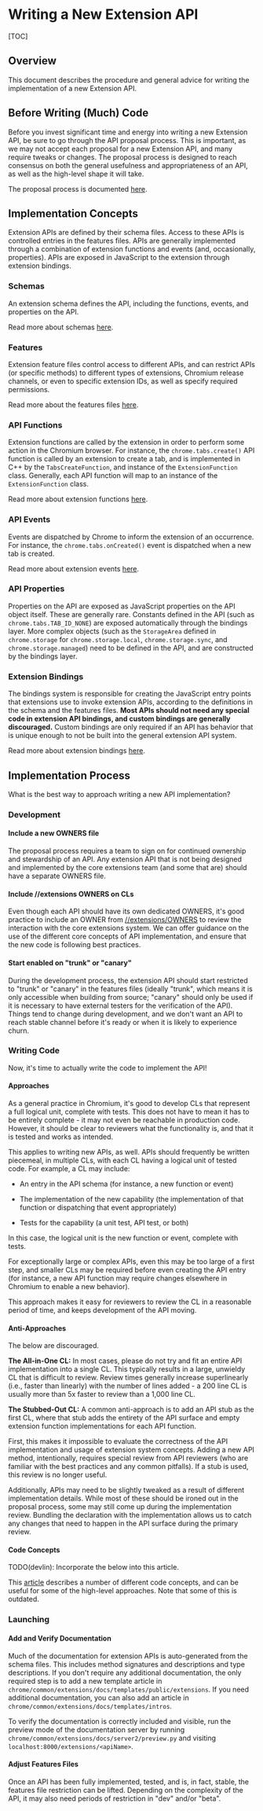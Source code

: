 # Writing a New Extension API

[TOC]

## Overview
This document describes the procedure and general advice for writing the implementation of a new Extension API.

## Before Writing (Much) Code
Before you invest significant time and energy into writing a new Extension API, be sure to go through the API proposal process.  This is important, as we may not accept each proposal for a new Extension API, and many require tweaks or changes.  The proposal process is designed to reach consensus on both the general usefulness and appropriateness of an API, as well as the high-level shape it will take.

The proposal process is documented [here](/extensions/docs/new_api_proposal.md).

## Implementation Concepts
Extension APIs are defined by their schema files.  Access to these APIs is
controlled entries in the features files.  APIs are generally implemented
through a combination of extension functions and events (and, occasionally,
properties).  APIs are exposed in JavaScript to the extension through extension
bindings.

### Schemas
An extension schema defines the API, including the functions, events, and
properties on the API.

Read more about schemas [here](/chrome/common/extensions/api/schemas.md).

### Features
Extension feature files control access to different APIs, and can restrict APIs
(or specific methods) to different types of extensions, Chromium release
channels, or even to specific extension IDs, as well as specify required
permissions.

Read more about the features files
[here](/chrome/common/extensions/api/_features.md).

### API Functions
Extension functions are called by the extension in order to perform some action
in the Chromium browser.  For instance, the `chrome.tabs.create()` API function
is called by an extension to create a tab, and is implemented in C++ by the
`TabsCreateFunction`, and instance of the `ExtensionFunction` class.  Generally,
each API function will map to an instance of the `ExtensionFunction` class.

Read more about extension functions [here](/extensions/docs/api_functions.md).

### API Events
Events are dispatched by Chrome to inform the extension of an occurrence.  For
instance, the `chrome.tabs.onCreated()` event is dispatched when a new tab is
created.

Read more about extension events [here](/extensions/docs/events.md).

### API Properties
Properties on the API are exposed as JavaScript properties on the API object
itself.  These are generally rare.  Constants defined in the API (such as
`chrome.tabs.TAB_ID_NONE`) are exposed automatically through the bindings layer.
More complex objects (such as the `StorageArea` defined in `chrome.storage` for
`chrome.storage.local`, `chrome.storage.sync`, and `chrome.storage.managed`)
need to be defined in the API, and are constructed by the bindings layer.

### Extension Bindings
The bindings system is responsible for creating the JavaScript entry points
that extensions use to invoke extension APIs, according to the definitions in
the schema and the features files.  **Most APIs should not need any special code
in extension API bindings, and custom bindings are generally discouraged.**
Custom bindings are only required if an API has behavior that is unique enough
to not be built into the general extension API system.

Read more about extension bindings [here](/extensions/renderer/bindings.md).

## Implementation Process
What is the best way to approach writing a new API implementation?

### Development
#### Include a new OWNERS file
The proposal process requires a team to sign on for continued ownership and
stewardship of an API.  Any extension API that is not being designed and
implemented by the core extensions team (and some that are) should have a
separate OWNERS file.

#### Include //extensions OWNERS on CLs
Even though each API should have its own dedicated OWNERS, it's good practice
to include an OWNER from [//extensions/OWNERS](/extensions/OWNERS) to review the
interaction with the core extensions system.  We can offer guidance on the use
of the different core concepts of API implementation, and ensure that the new
code is following best practices.

#### Start enabled on "trunk" or "canary"
During the development process, the extension API should start restricted to
"trunk" or "canary" in the features files (ideally "trunk", which means it is
only accessible when building from source; "canary" should only be used if it
is necessary to have external testers for the verification of the API).  Things
tend to change during development, and we don't want an API to reach stable
channel before it's ready or when it is likely to experience churn.

### Writing Code
Now, it's time to actually write the code to implement the API!

#### Approaches
As a general practice in Chromium, it's good to develop CLs that represent a
full logical unit, complete with tests.  This does not have to mean it has to
be entirely complete - it may not even be reachable in production code.
However, it should be clear to reviewers what the functionality is, and that it
is tested and works as intended.

This applies to writing new APIs, as well. APIs should frequently be written
piecemeal, in multiple CLs, with each CL having a logical unit of tested code.
For example, a CL may include:
* An entry in the API schema (for instance, a new function or event)

* The implementation of the new capability (the implementation of that function
  or dispatching that event appropriately)

* Tests for the capability (a unit test, API test, or both)

In this case, the logical unit is the new function or event, complete with tests.

For exceptionally large or complex APIs, even this may be too large of a first
step, and smaller CLs may be required before even creating the API entry (for
instance, a new API function may require changes elsewhere in Chromium to
enable a new behavior).

This approach makes it easy for reviewers to review the CL in a reasonable
period of time, and keeps development of the API moving.

#### Anti-Approaches
The below are discouraged.

**The All-in-One CL:**
In most cases, please do not try and fit an entire API implementation into a
single CL.  This typically results in a large, unwieldy CL that is difficult to
review.  Review times generally increase superlinearly (i.e., faster than
linearly) with the number of lines added - a 200 line CL is usually more than
5x faster to review than a 1,000 line CL.

**The Stubbed-Out CL:**
A common anti-approach is to add an API stub as the first CL, where that stub
adds the entirety of the API surface and empty extension function
implementations for each API function.

First, this makes it impossible to evaluate the correctness of the API
implementation and usage of extension system concepts.  Adding a new API
method, intentionally, requires special review from API reviewers (who are
familiar with the best practices and any common pitfalls).  If a stub is used,
this review is no longer useful.

Additionally, APIs may need to be slightly tweaked as a result of different implementation details.  While most of these should be ironed out in the proposal process, some may still come up during the implementation review.  Bundling the declaration with the implementation allows us to catch any changes that need to happen in the API surface during the primary review.

#### Code Concepts
TODO(devlin): Incorporate the below into this article.

This [article](https://www.chromium.org/developers/design-documents/extensions/proposed-changes/creating-new-apis)
describes a number of different code concepts, and can be useful for some of
the high-level approaches.  Note that some of this is outdated.

### Launching

#### Add and Verify Documentation
Much of the documentation for extension APIs is auto-generated from the schema
files.  This includes method signatures and descriptions and type descriptions.
If you don't require any additional documentation, the only required step is to
add a new template article in
`chrome/common/extensions/docs/templates/public/extensions`.  If you need
additional documentation, you can also add an article in
`chrome/common/extensions/docs/templates/intros`.

To verify the documentation is correctly included and visible, run the preview
mode of the documentation server by running
`chrome/common/extensions/docs/server2/preview.py` and visiting
`localhost:8000/extensions/<apiName>`.

#### Adjust Features Files
Once an API has been fully implemented, tested, and is, in fact, stable, the
features file restriction can be lifted.  Depending on the complexity of the
API, it may also need periods of restriction in "dev" and/or "beta".
